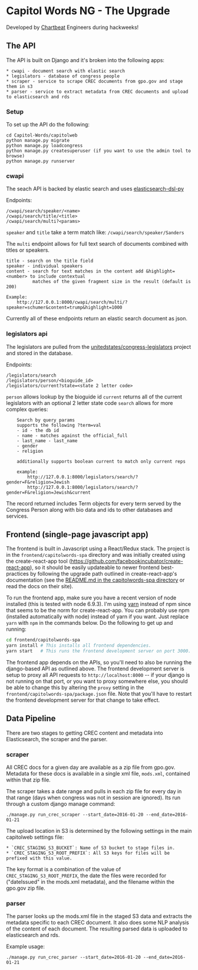 # Capitol Words NG - The Upgrade

Developed by [Chartbeat](https://www.chartbeat.com) Engineers during hackweeks!


## The API

The API is built on Django and it's broken into the following apps:

    * cwapi - document search with elastic search
    * legislators - database of congress people
    * scraper - service to scrape CREC documents from gpo.gov and stage them in s3
    * parser - service to extract metadata from CREC documents and upload to elasticsearch and rds


### Setup

To set up the API do the following:

    cd Capitol-Words/capitolweb
    python manage.py migrate
    python manage.py loadcongress
    python manage.py createsuperuser (if you want to use the admin tool to browse)
    python manage.py runserver


### cwapi

The seach API is backed by elastic search and uses [elasticsearch-dsl-py](https://github.com/elastic/elasticsearch-dsl-py)

Endpoints:

    /cwapi/search/speaker/<name>
    /cwapi/search/title/<title>
    /cwapi/search/multi?<params>

`speaker` and `title` take a term match like: `/cwapi/search/speaker/Sanders`

The `multi` endpoint allows for full text search of documents combined with titles or speakers.

    title - search on the title field
    speaker - individual speakers
    content - search for text matches in the content add &highlight=<number> to include contextual
              matches of the given fragment size in the result (default is 200)

    Example:
        http://127.0.0.1:8000/cwapi/search/multi/?speaker=schumer&content=trump&highlight=1000

Currently all of these endpoints return an elastic search document as json.

### legislators api

The legislators are pulled from the [unitedstates/congress-legislators](https://github.com/unitedstates/congress-legislators) project and stored in the database.

Endpoints:

    /legislators/search
    /legislators/person/<bioguide_id>
    /legislators/current?state=<state 2 letter code>

 `person` allows lookup by the bioguide id
 `current` returns all of the current legislators with an optional 2 letter state code
 `search` allows for more complex queries:

        Search by query params
        supports the following ?term=val
        - id - the db id
        - name - matches against the official_full
        - last_name - last_name
        - gender
        - religion

        additionally supports boolean current to match only current reps

        example:
            http://127.0.0.1:8000/legislators/search/?gender=F&religion=Jewish
            http://127.0.0.1:8000/legislators/search/?gender=F&religion=Jewish&current


The record returned includes Term objects for every term served by the Congress Person along with bio data and ids to other databases and services.

## Frontend (single-page javascript app)

The frontend is built in Javascript using a React/Redux stack. The project is in the `frontend/capitolwords-spa` directory and was initially created using the create-react-app tool (https://github.com/facebookincubator/create-react-app), so it should be easily updateable to newer frontend best-practices by following the upgrade path outlined in create-react-app's documentation (see the [README.md in the capitolwords-spa directory](frontend/capitolwords-spa/README.md) or read the docs on their site).

To run the frontend app, make sure you have a recent version of node installed (this is tested with node 6.9.3). I'm using [yarn](https://yarnpkg.com) instead of npm since that seems to be the norm for create-react-app. You can probably use npm (installed automatically with node) instead of yarn if you want. Just replace `yarn` with `npm` in the commands below. Do the following to get up and running:

```bash
cd frontend/capitolwords-spa
yarn install # This installs all frontend dependencies.
yarn start   # This runs the frontend development server on port 3000.
```

The frontend app depends on the APIs, so you'll need to also be running the django-based API as outlined above. The frontend development server is setup to proxy all API requests to `http://localhost:8000` -- if your django is not running on that port, or you want to proxy somewhere else, you should be able to change this by altering the `proxy` setting in the `frontend/capitolwords-spa/package.json` file. Note that you'll have to restart the frontend development server for that change to take effect.

## Data Pipeline

There are two stages to getting CREC content and metadata into Elasticsearch, the scraper and the parser.

### scraper

All CREC docs for a given day are available as a zip file from gpo.gov. Metadata for these docs is available in a single xml file, `mods.xml`, contained within that zip file.

The scraper takes a date range and pulls in each zip file for every day in that range (days when congress was not in session are ignored). Its run through a custom django manage command:

```
./manage.py run_crec_scraper --start_date=2016-01-20 --end_date=2016-01-21
```

The upload location in S3 is determined by the following settings in the main capitolweb settings file:
    
    * `CREC_STAGING_S3_BUCKET`: Name of S3 bucket to stage files in.
    * `CREC_STAGING_S3_ROOT_PREFIX`: All S3 keys for files will be prefixed with this value.

The key format is a combination of the value of `CREC_STAGING_S3_ROOT_PREFIX`, the date the files were recorded for ("dateIssued" in the mods.xml metadata), and the filename within the gpo.gov zip file.

### parser

The parser looks up the mods.xml file in the staged S3 data and extracts the metadata specific to each CREC document. It also does some NLP analysis of the content of each document. The resulting parsed data is uploaded to elasticsearch and rds.

Example usage:

```
./manage.py run_crec_parser --start_date=2016-01-20 --end_date=2016-01-21
```
